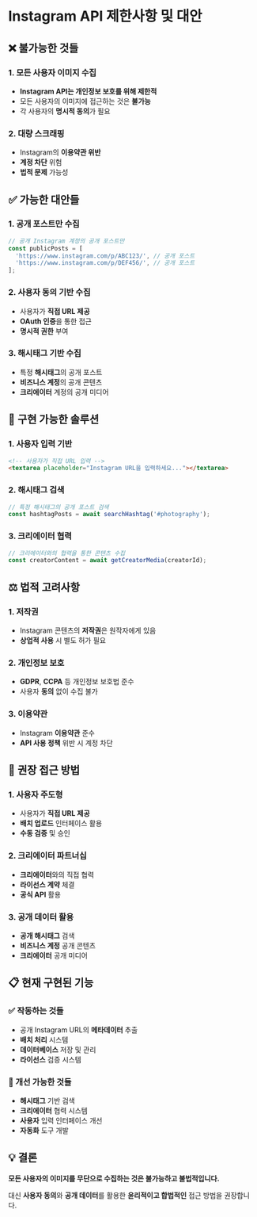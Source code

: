 # Instagram API 제한사항 및 대안

## ❌ 불가능한 것들

### 1. 모든 사용자 이미지 수집
- **Instagram API는 개인정보 보호를 위해 제한적**
- 모든 사용자의 이미지에 접근하는 것은 **불가능**
- 각 사용자의 **명시적 동의**가 필요

### 2. 대량 스크래핑
- Instagram의 **이용약관 위반**
- **계정 차단** 위험
- **법적 문제** 가능성

## ✅ 가능한 대안들

### 1. 공개 포스트만 수집
```javascript
// 공개 Instagram 계정의 공개 포스트만
const publicPosts = [
  'https://www.instagram.com/p/ABC123/', // 공개 포스트
  'https://www.instagram.com/p/DEF456/', // 공개 포스트
];
```

### 2. 사용자 동의 기반 수집
- 사용자가 **직접 URL 제공**
- **OAuth 인증**을 통한 접근
- **명시적 권한** 부여

### 3. 해시태그 기반 수집
- 특정 **해시태그**의 공개 포스트
- **비즈니스 계정**의 공개 콘텐츠
- **크리에이터** 계정의 공개 미디어

## 🔧 구현 가능한 솔루션

### 1. 사용자 입력 기반
```html
<!-- 사용자가 직접 URL 입력 -->
<textarea placeholder="Instagram URL을 입력하세요..."></textarea>
```

### 2. 해시태그 검색
```javascript
// 특정 해시태그의 공개 포스트 검색
const hashtagPosts = await searchHashtag('#photography');
```

### 3. 크리에이터 협력
```javascript
// 크리에이터와의 협력을 통한 콘텐츠 수집
const creatorContent = await getCreatorMedia(creatorId);
```

## ⚖️ 법적 고려사항

### 1. 저작권
- Instagram 콘텐츠의 **저작권**은 원작자에게 있음
- **상업적 사용** 시 별도 허가 필요

### 2. 개인정보 보호
- **GDPR**, **CCPA** 등 개인정보 보호법 준수
- 사용자 **동의** 없이 수집 불가

### 3. 이용약관
- Instagram **이용약관** 준수
- **API 사용 정책** 위반 시 계정 차단

## 🎯 권장 접근 방법

### 1. 사용자 주도형
- 사용자가 **직접 URL 제공**
- **배치 업로드** 인터페이스 활용
- **수동 검증** 및 승인

### 2. 크리에이터 파트너십
- **크리에이터**와의 직접 협력
- **라이선스 계약** 체결
- **공식 API** 활용

### 3. 공개 데이터 활용
- **공개 해시태그** 검색
- **비즈니스 계정** 공개 콘텐츠
- **크리에이터** 공개 미디어

## 📋 현재 구현된 기능

### ✅ 작동하는 것들
- 공개 Instagram URL의 **메타데이터** 추출
- **배치 처리** 시스템
- **데이터베이스** 저장 및 관리
- **라이선스** 검증 시스템

### 🔄 개선 가능한 것들
- **해시태그** 기반 검색
- **크리에이터** 협력 시스템
- **사용자** 입력 인터페이스 개선
- **자동화** 도구 개발

## 💡 결론

**모든 사용자의 이미지를 무단으로 수집하는 것은 불가능하고 불법적입니다.**

대신 **사용자 동의**와 **공개 데이터**를 활용한 **윤리적이고 합법적인** 접근 방법을 권장합니다.
